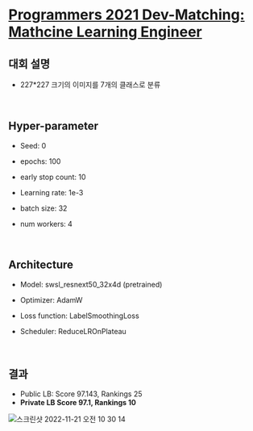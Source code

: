 # [Programmers 2021 Dev-Matching: Mathcine Learning Engineer](https://career.programmers.co.kr/competitions/1109)

## 대회 설명
- 227*227 크기의 이미지를 7개의 클래스로 분류

&nbsp;

## Hyper-parameter

- Seed: 0

- epochs: 100

- early stop count: 10

- Learning rate: 1e-3

- batch size: 32

- num workers: 4

&nbsp;

## Architecture

- Model: swsl_resnext50_32x4d (pretrained)

- Optimizer: AdamW

- Loss function: LabelSmoothingLoss

- Scheduler: ReduceLROnPlateau

&nbsp;

## 결과
- Public LB: Score 97.143, Rankings 25
- **Private LB Score 97.1, Rankings 10**

![스크린샷 2022-11-21 오전 10 30 14](https://user-images.githubusercontent.com/33628588/202941968-0ced9808-dcf2-40aa-84e6-3262e5bb008c.png)
